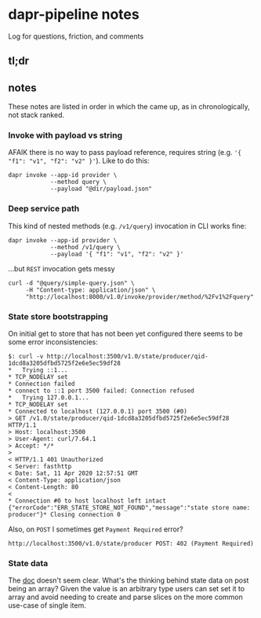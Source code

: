 # dapr-pipeline notes

Log for questions, friction, and comments

## tl;dr

## notes

These notes are listed in order in which the came up, as in chronologically, not stack ranked.

### Invoke with payload vs string

AFAIK there is no way to pass payload reference, requires string (e.g. `'{ "f1": "v1", "f2": "v2" }'`). Like to do this:

```shell
dapr invoke --app-id provider \
            --method query \
            --payload "@dir/payload.json"
```

### Deep service path

This kind of nested methods (e.g. `/v1/query`) invocation in CLI works fine:

```shell
dapr invoke --app-id provider \
            --method /v1/query \
            --payload '{ "f1": "v1", "f2": "v2" }'
```

...but `REST` invocation gets messy

```shell
curl -d "@query/simple-query.json" \
     -H "Content-type: application/json" \
     "http://localhost:8000/v1.0/invoke/provider/method/%2Fv1%2Fquery"
```

### State store bootstrapping

On initial get to store that has not been yet configured there seems to be some error inconsistencies:

```shell
$: curl -v http://localhost:3500/v1.0/state/producer/qid-1dcd8a3205dfbd5725f2e6e5ec59df28
*   Trying ::1...
* TCP_NODELAY set
* Connection failed
* connect to ::1 port 3500 failed: Connection refused
*   Trying 127.0.0.1...
* TCP_NODELAY set
* Connected to localhost (127.0.0.1) port 3500 (#0)
> GET /v1.0/state/producer/qid-1dcd8a3205dfbd5725f2e6e5ec59df28 HTTP/1.1
> Host: localhost:3500
> User-Agent: curl/7.64.1
> Accept: */*
>
< HTTP/1.1 401 Unauthorized
< Server: fasthttp
< Date: Sat, 11 Apr 2020 12:57:51 GMT
< Content-Type: application/json
< Content-Length: 80
<
* Connection #0 to host localhost left intact
{"errorCode":"ERR_STATE_STORE_NOT_FOUND","message":"state store name: producer"}* Closing connection 0
```

Also, on `POST` I sometimes get `Payment Required` error?

```shell
http://localhost:3500/v1.0/state/producer POST: 402 (Payment Required)
```

### State data

The [doc](https://github.com/dapr/docs/tree/master/howto/stateful-replicated-service) doesn't seem clear. What's the thinking behind state data on post being an array? Given the value is an arbitrary type users can set set it to array and avoid needing to create and parse slices on the more common use-case of single item.
